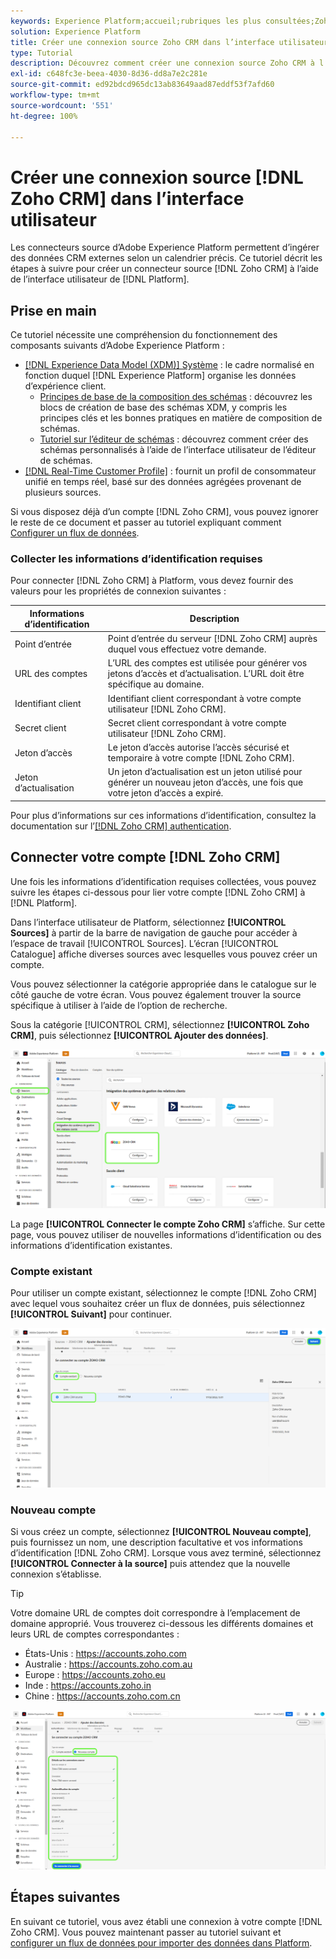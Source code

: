 ```yaml
---
keywords: Experience Platform;accueil;rubriques les plus consultées;Zoho CRM;zoho crm;Zoho;zoho
solution: Experience Platform
title: Créer une connexion source Zoho CRM dans l’interface utilisateur
type: Tutorial
description: Découvrez comment créer une connexion source Zoho CRM à l’aide de l’interface utilisateur d’Adobe Experience Platform.
exl-id: c648fc3e-beea-4030-8d36-dd8a7e2c281e
source-git-commit: ed92bdcd965dc13ab83649aad87eddf53f7afd60
workflow-type: tm+mt
source-wordcount: '551'
ht-degree: 100%

---
```


# Créer une connexion source [!DNL Zoho CRM] dans l’interface utilisateur

Les connecteurs source d’Adobe Experience Platform permettent d’ingérer des données CRM externes selon un calendrier précis. Ce tutoriel décrit les étapes à suivre pour créer un connecteur source [!DNL Zoho CRM] à l’aide de l’interface utilisateur de [!DNL Platform].

## Prise en main

Ce tutoriel nécessite une compréhension du fonctionnement des composants suivants d’Adobe Experience Platform :

* [[!DNL Experience Data Model (XDM)] Système](../../../../../xdm/home.md) : le cadre normalisé en fonction duquel [!DNL Experience Platform] organise les données d’expérience client.
   * [Principes de base de la composition des schémas](../../../../../xdm/schema/composition.md) : découvrez les blocs de création de base des schémas XDM, y compris les principes clés et les bonnes pratiques en matière de composition de schémas.
   * [Tutoriel sur l’éditeur de schémas](../../../../../xdm/tutorials/create-schema-ui.md) : découvrez comment créer des schémas personnalisés à l’aide de l’interface utilisateur de l’éditeur de schémas.
* [[!DNL Real-Time Customer Profile]](../../../../../profile/home.md) : fournit un profil de consommateur unifié en temps réel, basé sur des données agrégées provenant de plusieurs sources.

Si vous disposez déjà d’un compte [!DNL Zoho CRM], vous pouvez ignorer le reste de ce document et passer au tutoriel expliquant comment [Configurer un flux de données](../../dataflow/crm.md).

### Collecter les informations d’identification requises

Pour connecter [!DNL Zoho CRM] à Platform, vous devez fournir des valeurs pour les propriétés de connexion suivantes :

| Informations d’identification | Description |
| --- | --- |
| Point d’entrée | Point d’entrée du serveur [!DNL Zoho CRM] auprès duquel vous effectuez votre demande. |
| URL des comptes | L’URL des comptes est utilisée pour générer vos jetons d’accès et d’actualisation. L’URL doit être spécifique au domaine. |
| Identifiant client | Identifiant client correspondant à votre compte utilisateur [!DNL Zoho CRM]. |
| Secret client | Secret client correspondant à votre compte utilisateur [!DNL Zoho CRM]. |
| Jeton d’accès | Le jeton d’accès autorise l’accès sécurisé et temporaire à votre compte [!DNL Zoho CRM]. |
| Jeton d’actualisation | Un jeton d’actualisation est un jeton utilisé pour générer un nouveau jeton d’accès, une fois que votre jeton d’accès a expiré. |

Pour plus d’informations sur ces informations d’identification, consultez la documentation sur l’[[!DNL Zoho CRM] authentication](https://www.zoho.com/crm/developer/docs/api/v2/oauth-overview.html).

## Connecter votre compte [!DNL Zoho CRM]

Une fois les informations d’identification requises collectées, vous pouvez suivre les étapes ci-dessous pour lier votre compte [!DNL Zoho CRM] à [!DNL Platform].

Dans l’interface utilisateur de Platform, sélectionnez **[!UICONTROL Sources]** à partir de la barre de navigation de gauche pour accéder à l’espace de travail [!UICONTROL Sources]. L’écran [!UICONTROL Catalogue] affiche diverses sources avec lesquelles vous pouvez créer un compte.

Vous pouvez sélectionner la catégorie appropriée dans le catalogue sur le côté gauche de votre écran. Vous pouvez également trouver la source spécifique à utiliser à l’aide de l’option de recherche.

Sous la catégorie [!UICONTROL CRM], sélectionnez **[!UICONTROL Zoho CRM]**, puis sélectionnez **[!UICONTROL Ajouter des données]**.

![catalogue](../../../../images/tutorials/create/zoho/catalog.png)

La page **[!UICONTROL Connecter le compte Zoho CRM]** s’affiche. Sur cette page, vous pouvez utiliser de nouvelles informations d’identification ou des informations d’identification existantes.

### Compte existant

Pour utiliser un compte existant, sélectionnez le compte [!DNL Zoho CRM] avec lequel vous souhaitez créer un flux de données, puis sélectionnez **[!UICONTROL Suivant]** pour continuer.

![existant](../../../../images/tutorials/create/zoho/existing.png)

### Nouveau compte

Si vous créez un compte, sélectionnez **[!UICONTROL Nouveau compte]**, puis fournissez un nom, une description facultative et vos informations d’identification [!DNL Zoho CRM]. Lorsque vous avez terminé, sélectionnez **[!UICONTROL Connecter à la source]** puis attendez que la nouvelle connexion s’établisse.

>[!TIP]
>
>Votre domaine URL de comptes doit correspondre à l’emplacement de domaine approprié. Vous trouverez ci-dessous les différents domaines et leurs URL de comptes correspondantes :<ul><li>États-Unis : https://accounts.zoho.com</li><li>Australie : https://accounts.zoho.com.au</li><li>Europe : https://accounts.zoho.eu</li><li>Inde : https://accounts.zoho.in</li><li>Chine : https://accounts.zoho.com.cn</li></ul>

![nouveau](../../../../images/tutorials/create/zoho/new.png)

## Étapes suivantes

En suivant ce tutoriel, vous avez établi une connexion à votre compte [!DNL Zoho CRM]. Vous pouvez maintenant passer au tutoriel suivant et [configurer un flux de données pour importer des données dans Platform](../../dataflow/crm.md).
